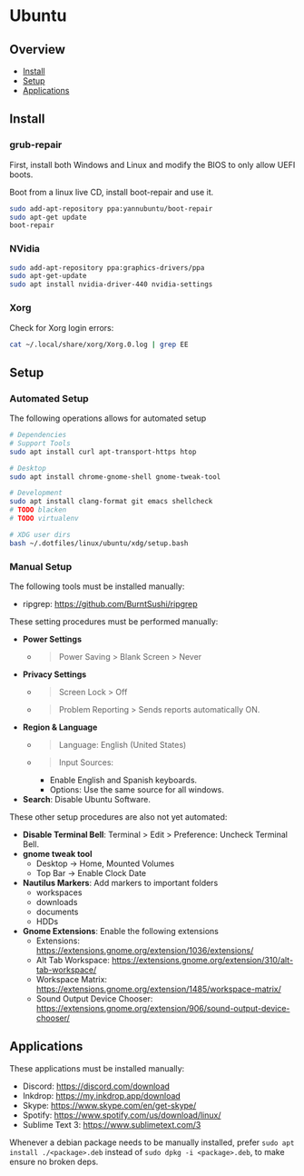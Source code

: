 # Ubuntu

## Overview

- [Install](#install)
- [Setup](#setup)
- [Applications](#applications)

## Install

### grub-repair

First, install both Windows and Linux and modify the BIOS to only allow UEFI boots.

Boot from a linux live CD, install boot-repair and use it.

```bash
sudo add-apt-repository ppa:yannubuntu/boot-repair
sudo apt-get update
boot-repair
```

### NVidia

```bash
sudo add-apt-repository ppa:graphics-drivers/ppa
sudo apt-get-update
sudo apt install nvidia-driver-440 nvidia-settings
```

### Xorg

Check for Xorg login errors:

```bash
cat ~/.local/share/xorg/Xorg.0.log | grep EE
```

## Setup

### Automated Setup

The following operations allows for automated setup

```bash
# Dependencies
# Support Tools
sudo apt install curl apt-transport-https htop

# Desktop
sudo apt install chrome-gnome-shell gnome-tweak-tool

# Development
sudo apt install clang-format git emacs shellcheck
# TODO blacken
# TODO virtualenv

# XDG user dirs
bash ~/.dotfiles/linux/ubuntu/xdg/setup.bash
```

### Manual Setup

The following tools must be installed manually:
- ripgrep: https://github.com/BurntSushi/ripgrep

These setting procedures must be performed manually:
- **Power Settings** 
  - > Power Saving > Blank Screen > Never
- **Privacy Settings**
  - > Screen Lock > Off
  - > Problem Reporting > Sends reports automatically ON.
- **Region & Language**
  - > Language: English (United States)
  - > Input Sources:
	- Enable English and Spanish keyboards.
	- Options: Use the same source for all windows.
- **Search**: Disable Ubuntu Software.	

These other setup procedures are also not yet automated:
- **Disable Terminal Bell**: Terminal > Edit > Preference: Uncheck Terminal Bell.
- **gnome tweak tool**
  - Desktop -> Home, Mounted Volumes
  - Top Bar -> Enable Clock Date
- **Nautilus Markers**: Add markers to important folders
  - workspaces
  - downloads
  - documents
  - HDDs
- **Gnome Extensions**: Enable the following extensions
  - Extensions: https://extensions.gnome.org/extension/1036/extensions/
  - Alt Tab Workspace: https://extensions.gnome.org/extension/310/alt-tab-workspace/
  - Workspace Matrix: https://extensions.gnome.org/extension/1485/workspace-matrix/
  - Sound Output Device Chooser: https://extensions.gnome.org/extension/906/sound-output-device-chooser/

## Applications

These applications must be installed manually:
- Discord: https://discord.com/download
- Inkdrop: https://my.inkdrop.app/download
- Skype: https://www.skype.com/en/get-skype/
- Spotify: https://www.spotify.com/us/download/linux/
- Sublime Text 3: https://www.sublimetext.com/3

Whenever a debian package needs to be manually installed, prefer `sudo apt install ./<package>.deb` instead of `sudo dpkg -i <package>.deb`, to make ensure no broken deps.
